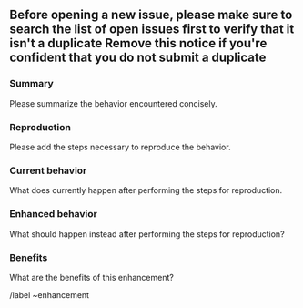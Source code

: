 **Before opening a new issue, please make sure to search the list of open issues first to verify that it isn't a duplicate**
**Remove this notice if you're confident that you do not submit a duplicate**
---
### Summary
Please summarize the behavior encountered concisely.

### Reproduction
Please add the steps necessary to reproduce the behavior.

### Current behavior
What does currently happen after performing the steps for reproduction.

### Enhanced behavior
What should happen instead after performing the steps for reproduction?

### Benefits
What are the benefits of this enhancement?

/label ~enhancement
